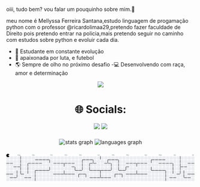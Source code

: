  oiii, tudo bem? vou falar um pouquinho sobre mim.🤍

meu nome é Mellyssa Ferreira Santana,estudo linguagem de progamação python com o professor @ricardolimaa29,pretendo fazer faculdade de Direito pois pretendo entrar na policia,mais pretendo seguir no caminho com estudos sobre python e evoluir cada dia.

 
- 🧠 Estudante em constante evolução  
- 🔧 apaixonada por luta, e futebol  
- 🌎 Sempre de olho no próximo desafio
-💻 Desenvolvendo com raça, amor e determinação



<div align="center">
 <img height="100" src="https://i.imgflip.com/65efzo.gif"  /
</div>

###


 # 🌐 Socials:
   <a href="https://www.instagram.com/m.ferreirw_" target="_blank"><img src="https://img.shields.io/badge/-Instagram-%23E4405F?style=for-the-badge&logo=instagram&logoColor=white" target="_blank"></a>
  <a href = "mailto:mellyssaf881@gmai.com"><img src="https://img.shields.io/badge/-Gmail-%23333?style=for-the-badge&logo=gmail&logoColor=white" target="_blank"></a>



###

<div align="center">
  <img src="https://github-readme-stats.vercel.app/api?username=memel16&hide_title=false&hide_rank=false&show_icons=true&include_all_commits=true&count_private=true&disable_animations=false&theme=dracula&locale=en&hide_border=false&order=1" height="150" alt="stats graph"  />
  <img src="https://github-readme-stats.vercel.app/api/top-langs?username=memel16&locale=en&hide_title=false&layout=compact&card_width=320&langs_count=5&theme=dracula&hide_border=false&order=2" height="150" alt="languages graph"  />
</div>

###


<h3 align="left"></h3>


<picture>
  <source media="(prefers-color-scheme: dark)" srcset="https://raw.githubusercontent.com/memel16/memel16/output/pacman-contribution-graph-dark.svg">
  <source media="(prefers-color-scheme: light)" srcset="https://raw.githubusercontent.com/memel16/memel16/output/pacman-contribution-graph.svg">
  <img alt="pacman contribution graph" src="https://raw.githubusercontent.com/memel16/memel16/output/pacman-contribution-graph.svg">
</picture>


